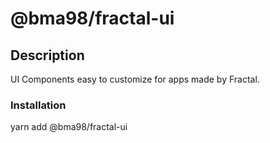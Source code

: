 # @bma98/fractal-ui

## Description

UI Components easy to customize for apps made by Fractal.

### Installation

yarn add @bma98/fractal-ui
